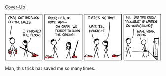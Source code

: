 [Cover-Up](https://xkcd.com/542)

![Cover-Up](./random_comic.png)

Man, this trick has saved me so many times.

